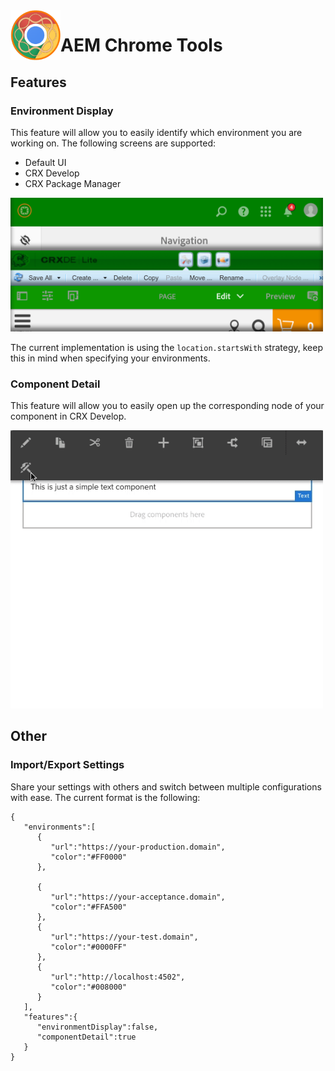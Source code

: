 <img align="left" width="80" height="80" src="https://github.com/Jdruwe/aem-chrome-tools/blob/master/icons/icon128.png?raw=true" alt="AEM Chrome Tools Logo">

# AEM Chrome Tools

## Features

### Environment Display

This feature will allow you to easily identify which environment you are working on. The following screens are supported:

* Default UI
* CRX Develop
* CRX Package Manager

<img src="https://github.com/Jdruwe/aem-chrome-tools/blob/master/plugin-src/images/environment-display.png?raw=true"
     width="500"/>

The current implementation is using the `location.startsWith` strategy, keep this in mind when specifying your environments.

### Component Detail

This feature will allow you to easily open up the corresponding node of your component in CRX Develop.

<img src="https://github.com/Jdruwe/aem-chrome-tools/blob/master/plugin-src/images/component-detail.gif?raw=true"
     width="500"/>

## Other

### Import/Export Settings

Share your settings with others and switch between multiple configurations with ease. The current format is the following:

```
{
   "environments":[
      {
         "url":"https://your-production.domain",
         "color":"#FF0000"
      },

      {
         "url":"https://your-acceptance.domain",
         "color":"#FFA500"
      },
      {
         "url":"https://your-test.domain",
         "color":"#0000FF"
      },
      {
         "url":"http://localhost:4502",
         "color":"#008000"
      }
   ],
   "features":{
      "environmentDisplay":false,
      "componentDetail":true
   }
}

```
